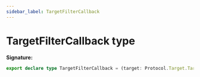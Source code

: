 ```yaml
---
sidebar_label: TargetFilterCallback
---
```

# TargetFilterCallback type


**Signature:**

```typescript
export declare type TargetFilterCallback = (target: Protocol.Target.TargetInfo) => boolean;
```
